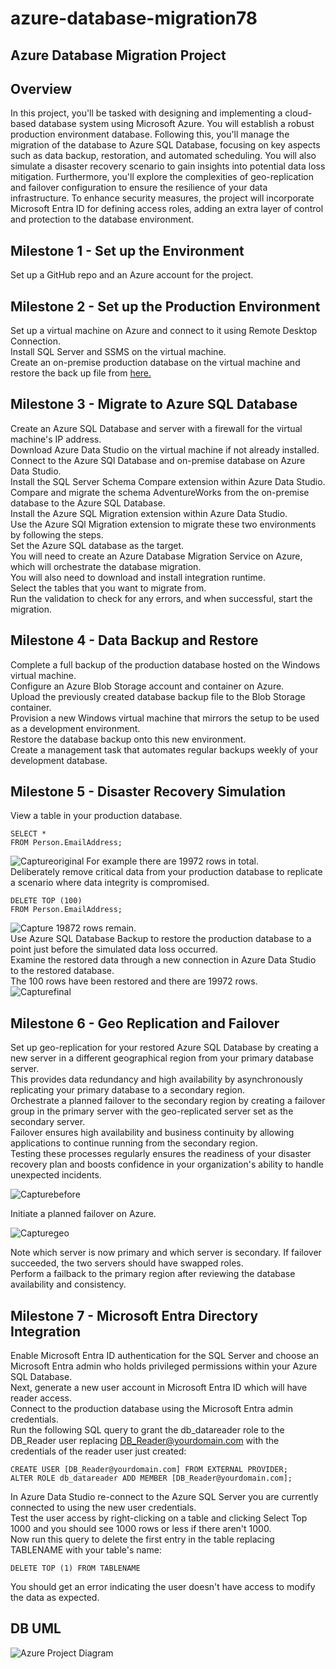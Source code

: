 # azure-database-migration78
## Azure Database Migration Project 
## Overview

In this project, you'll be tasked with designing and implementing a cloud-based database system using Microsoft Azure. You will establish a robust production environment database. Following this, you'll manage the migration of the database to Azure SQL Database, focusing on key aspects such as data backup, restoration, and automated scheduling. You will also simulate a disaster recovery scenario to gain insights into potential data loss mitigation. Furthermore, you'll explore the complexities of geo-replication and failover configuration to ensure the resilience of your data infrastructure. To enhance security measures, the project will incorporate Microsoft Entra ID for defining access roles, adding an extra layer of control and protection to the database environment.
## Milestone 1 - Set up the Environment
Set up a GitHub repo and an Azure account for the project.

## Milestone 2 - Set up the Production Environment
Set up a virtual machine on Azure and connect to it using Remote Desktop Connection. <br />
Install SQL Server and SSMS on the virtual machine. <br />
Create an on-premise production database on the virtual machine and restore the back up file from [here.](https://aicore-portal-public-prod-307050600709.s3.eu-west-1.amazonaws.com/project-files/93dd5a0c-212d-48eb-ad51-df521a9b4e9c/AdventureWorks2022.bak)

## Milestone 3 - Migrate to Azure SQL Database
Create an Azure SQL Database and server with a firewall for the virtual machine's IP address. <br />
Download Azure Data Studio on the virtual machine if not already installed. <br />
Connect to the Azure SQl Database and on-premise database on Azure Data Studio. <br />
Install the SQL Server Schema Compare extension within Azure Data Studio. <br />
Compare and migrate the schema AdventureWorks from the on-premise database to the Azure SQL Database. <br />
Install the Azure SQL Migration extension within Azure Data Studio. <br />
Use the Azure SQl Migration extension to migrate these two environments by following the steps. <br />
Set the Azure SQL database as the target. <br />
You will need to create an Azure Database Migration Service on Azure, which will orchestrate the database migration. <br />
You will also need to download and install integration runtime. <br />
Select the tables that you want to migrate from. <br />
Run the validation to check for any errors, and when successful, start the migration.

## Milestone 4 - Data Backup and Restore
Complete a full backup of the production database hosted on the Windows virtual machine. <br />
Configure an Azure Blob Storage account and container on Azure. <br />
Upload the previously created database backup file to the Blob Storage container. <br />
Provision a new Windows virtual machine that mirrors the setup to be used as a development environment. <br />
Restore the database backup onto this new environment. <br />
Create a management task that automates regular backups weekly of your development database.

## Milestone 5 - Disaster Recovery Simulation
View a table in your production database.
```
SELECT *
FROM Person.EmailAddress;
```
![Captureoriginal](https://github.com/sgsophiegriffiths/azure-database-migration78/assets/146441873/4173c7d3-c671-4ec4-8caa-eb839f356004)
For example there are 19972 rows in total. <br />
Deliberately remove critical data from your production database to replicate a scenario where data integrity is compromised. 
```
DELETE TOP (100)
FROM Person.EmailAddress;
```
![Capture](https://github.com/sgsophiegriffiths/azure-database-migration78/assets/146441873/270d7f07-4caa-42b8-b8ef-c3edc916a44c)
19872 rows remain. <br />
Use Azure SQL Database Backup to restore the production database to a point just before the simulated data loss occurred. <br />
Examine the restored data through a new connection in Azure Data Studio to the restored database. <br />
The 100 rows have been restored and there are 19972 rows. <br />
![Capturefinal](https://github.com/sgsophiegriffiths/azure-database-migration78/assets/146441873/c8e3a700-dec6-48ff-ba73-34d0bdb59f05)

## Milestone 6 - Geo Replication and Failover
Set up geo-replication for your restored Azure SQL Database by creating a new server in a different geographical region from your primary database server. <br />
This provides data redundancy and high availability by asynchronously replicating your primary database to a secondary region. <br />
Orchestrate a planned failover to the secondary region by creating a failover group in the primary server with the geo-replicated server set as the secondary server. <br />
Failover ensures high availability and business continuity by allowing applications to continue running from the secondary region. <br />
Testing these processes regularly ensures the readiness of your disaster recovery plan and boosts confidence in your organization's ability to handle unexpected incidents.

![Capturebefore](https://github.com/sgsophiegriffiths/azure-database-migration78/assets/146441873/a92a906b-836c-46ed-ad0c-5bbcc846202b)

Initiate a planned failover on Azure.


![Capturegeo](https://github.com/sgsophiegriffiths/azure-database-migration78/assets/146441873/93878568-1102-4a1c-85ff-c848b7ec947f)

Note which server is now primary and which server is secondary. If failover succeeded, the two servers should have swapped roles. <br />
Perform a failback to the primary region after reviewing the database availability and consistency.

## Milestone 7 - Microsoft Entra Directory Integration
Enable Microsoft Entra ID authentication for the SQL Server and choose an Microsoft Entra admin who holds privileged permissions within your Azure SQL Database. <br />
Next, generate a new user account in Microsoft Entra ID which will have reader access. <br />
Connect to the production database using the Microsoft Entra admin credentials. <br />
Run the following SQL query to grant the db_datareader role to the DB_Reader user replacing DB_Reader@yourdomain.com with the credentials of the reader user just created:
```
CREATE USER [DB_Reader@yourdomain.com] FROM EXTERNAL PROVIDER;
ALTER ROLE db_datareader ADD MEMBER [DB_Reader@yourdomain.com];
```
In Azure Data Studio re-connect to the Azure SQL Server you are currently connected to using the new user credentials. <br />
Test the user access by right-clicking on a table and clicking Select Top 1000 and you should see 1000 rows or less if there aren't 1000. <br />
Now run this query to delete the first entry in the table replacing TABLENAME with your table's name:
```
DELETE TOP (1) FROM TABLENAME
```
You should get an error indicating the user doesn't have access to modify the data as expected.

## DB UML

![Azure Project Diagram](https://github.com/sgsophiegriffiths/azure-database-migration78/assets/146441873/a3c8058e-d3e0-4974-af81-796fdedb9595)



